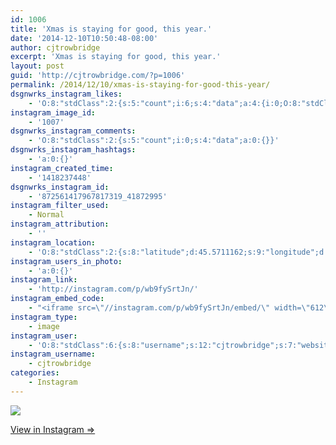 ```yaml
---
id: 1006
title: 'Xmas is staying for good, this year.'
date: '2014-12-10T10:50:48-08:00'
author: cjtrowbridge
excerpt: 'Xmas is staying for good, this year.'
layout: post
guid: 'http://cjtrowbridge.com/?p=1006'
permalink: /2014/12/10/xmas-is-staying-for-good-this-year/
dsgnwrks_instagram_likes:
    - 'O:8:"stdClass":2:{s:5:"count";i:6;s:4:"data";a:4:{i:0;O:8:"stdClass":4:{s:8:"username";s:12:"steg_osaurus";s:15:"profile_picture";s:107:"https://igcdn-photos-e-a.akamaihd.net/hphotos-ak-xaf1/t51.2885-19/10948698_1546257395623908_861101716_a.jpg";s:2:"id";s:8:"35090129";s:9:"full_name";s:17:"Salvador Guerrero";}i:1;O:8:"stdClass":4:{s:8:"username";s:14:"lindzothegreat";s:15:"profile_picture";s:107:"https://igcdn-photos-a-a.akamaihd.net/hphotos-ak-xaf1/t51.2885-19/10963860_859073740832440_1069143798_a.jpg";s:2:"id";s:7:"3146021";s:9:"full_name";s:16:"Lindzo Woodblock";}i:2;O:8:"stdClass":4:{s:8:"username";s:12:"gilberrrrtoh";s:15:"profile_picture";s:108:"https://igcdn-photos-f-a.akamaihd.net/hphotos-ak-xaf1/t51.2885-19/10895304_1530844160521173_1587466082_a.jpg";s:2:"id";s:7:"1926366";s:9:"full_name";s:13:"Gilbert Rocha";}i:3;O:8:"stdClass":4:{s:8:"username";s:9:"nazghoul_";s:15:"profile_picture";s:105:"https://igcdn-photos-d-a.akamaihd.net/hphotos-ak-frc/t51.2885-19/10543542_838637796174611_151210582_a.jpg";s:2:"id";s:8:"19523293";s:9:"full_name";s:12:"Jake Cabrera";}}}'
instagram_image_id:
    - '1007'
dsgnwrks_instagram_comments:
    - 'O:8:"stdClass":2:{s:5:"count";i:0;s:4:"data";a:0:{}}'
dsgnwrks_instagram_hashtags:
    - 'a:0:{}'
instagram_created_time:
    - '1418237448'
dsgnwrks_instagram_id:
    - '872561417967817319_41872995'
instagram_filter_used:
    - Normal
instagram_attribution:
    - ''
instagram_location:
    - 'O:8:"stdClass":2:{s:8:"latitude";d:45.5711162;s:9:"longitude";d:-122.5536576;}'
instagram_users_in_photo:
    - 'a:0:{}'
instagram_link:
    - 'http://instagram.com/p/wb9fySrtJn/'
instagram_embed_code:
    - "<iframe src=\"//instagram.com/p/wb9fySrtJn/embed/\" width=\"612\" height=\"710\" frameborder=\"0\" scrolling=\"no\" allowtransparency=\"true\"></iframe>\n"
instagram_type:
    - image
instagram_user:
    - 'O:8:"stdClass":6:{s:8:"username";s:12:"cjtrowbridge";s:7:"website";s:0:"";s:15:"profile_picture";s:103:"https://igcdn-photos-f-a.akamaihd.net/hphotos-ak-xpa1/t51.2885-19/925559_452430704897917_67836701_a.jpg";s:9:"full_name";s:13:"CJ Trowbridge";s:3:"bio";s:0:"";s:2:"id";s:8:"41872995";}'
instagram_username:
    - cjtrowbridge
categories:
    - Instagram
---
```


[![](http://blog.cjtrowbridge.com/wp-content/uploads/2014/12/10832030_1516102768674037_1409897360_n2.jpg)](http://instagram.com/p/wb9fySrtJn/)

[View in Instagram ⇒](http://instagram.com/p/wb9fySrtJn/)